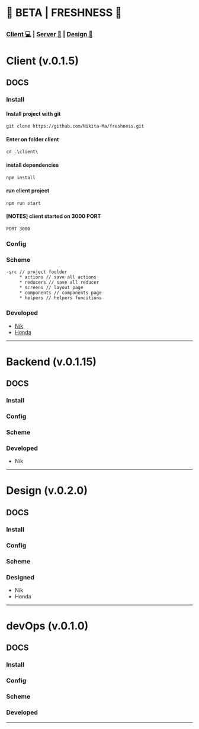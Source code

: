 # 🧨 BETA | FRESHNESS  🎣
## <place on img>
### [Client 💻](https://github.com/Nikita-Ma/freshness/tree/dev/client) | [Server 💾](https://github.com/Nikita-Ma/freshness/tree/dev/server) | [Design 🔮](https://www.figma.com/file/cHbeanptjFKHGKZzJBv1Ko/WEB-PA-PROJECT?node-id=0%3A1&t=c3zXtzdC05NSsEbh-1)

# Client (v.0.1.5) 


## DOCS

### Install

#### Install project with git

`git clone https://github.com/Nikita-Ma/freshness.git
`

#### Enter on folder client

`cd .\client\ `

#### install dependencies

`npm install`

#### run client project

`npm run start`

#### [NOTES] client started on 3000 PORT

`PORT 3000`

### Config

### Scheme

```
-src // project foolder
     * actions // save all actions
     * reducers // save all reducer
     * screens // layout page
     * components // components page
     * helpers // helpers funcitions
```

### Developed

- [Nik](https://github.com/Nikita-Ma)
- [Honda](https://github.com/hondocha)

---

# Backend  (v.0.1.15)

## DOCS

###  Install

### Config

### Scheme

### Developed
* Nik

---

# Design  (v.0.2.0)

## DOCS

###  Install

### Config

### Scheme


### Designed
* Nik
* Honda
---

# devOps  (v.0.1.0)

## DOCS

###  Install

### Config

### Scheme


### Developed

---